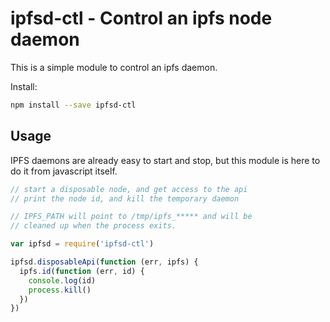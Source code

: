 # ipfsd-ctl - Control an ipfs node daemon

This is a simple module to control an ipfs daemon.

Install:
```sh
npm install --save ipfsd-ctl
```


## Usage

IPFS daemons are already easy to start and stop, but this module is here to do it from javascript itself.

```js
// start a disposable node, and get access to the api
// print the node id, and kill the temporary daemon

// IPFS_PATH will point to /tmp/ipfs_***** and will be
// cleaned up when the process exits.

var ipfsd = require('ipfsd-ctl')

ipfsd.disposableApi(function (err, ipfs) {
  ipfs.id(function (err, id) {
    console.log(id)
    process.kill()
  })
})
```